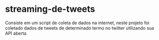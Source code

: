 # streaming-de-tweets
Consiste em um script de coleta de dados na internet, neste projeto foi coletado dados de tweets de determinado termo no twitter utilizando sua API aberta
